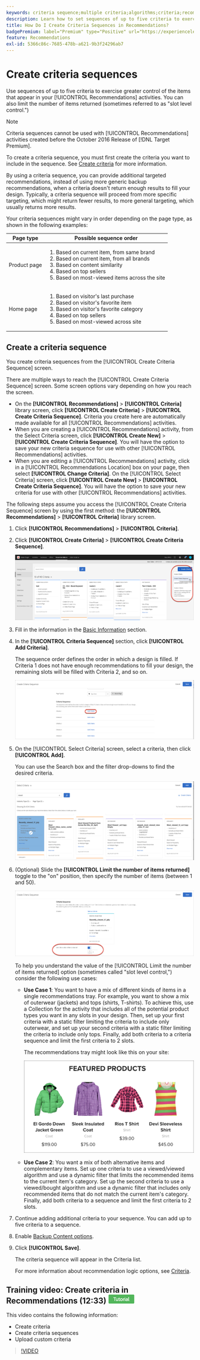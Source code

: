 ```yaml
---
keywords: criteria sequence;multiple criteria;algorithms;criteria;recommendations criteria;sequence;limit number of items returned;slot level control;slot
description: Learn how to set sequences of up to five criteria to exercise greater control of the items that appear in your Adobe [!DNL Target] Recommendations activities.
title: How Do I Create Criteria Sequences in Recommendations?
badgePremium: label="Premium" type="Positive" url="https://experienceleague.adobe.com/docs/target/using/introduction/intro.html?lang=en#premium newtab=true" tooltip="See what's included in Target Premium."
feature: Recommendations
exl-id: 5366c86c-7685-478b-a621-9b3f24296ab7
---
```

# Create criteria sequences

Use sequences of up to five criteria to exercise greater control of the items that appear in your [!UICONTROL Recommendations] activities. You can also limit the number of items returned (sometimes referred to as "slot level control.")

>[!NOTE]
>
>Criteria sequences cannot be used with [!UICONTROL Recommendations] activities created before the October 2016 Release of [!DNL Target Premium].

To create a criteria sequence, you must first create the criteria you want to include in the sequence. See [Create criteria](/help/main/c-recommendations/c-algorithms/create-new-algorithm.md) for more information.

By using a criteria sequence, you can provide additional targeted recommendations, instead of using more generic backup recommendations, when a criteria doesn't return enough results to fill your design. Typically, a criteria sequence will proceed from more specific targeting, which might return fewer results, to more general targeting, which usually returns more results.

Your criteria sequences might vary in order depending on the page type, as shown in the following examples:

|Page type|Possible sequence order|
| --- | --- |
|Product page|<ol><li>Based on current item, from same brand</li><li>Based on current item, from all brands</li><li>Based on content similarity</li><li>Based on top sellers</li><li>Based on most-viewed items across the site</li></ol>|
|Home page|<ol><li>Based on visitor's last purchase </li><li>Based on visitor's favorite item</li><li>Based on visitor's favorite category</li><li>Based on top sellers</li><li>Based on most-viewed across site</li></ol>|

## Create a criteria sequence

You create criteria sequences from the [!UICONTROL Create Criteria Sequence] screen.

There are multiple ways to reach the [!UICONTROL Create Criteria Sequence] screen. Some screen options vary depending on how you reach the screen.

* On the **[!UICONTROL Recommendations]** > **[!UICONTROL Criteria]** library screen, click **[!UICONTROL Create Criteria]** > **[!UICONTROL Create Criteria Sequence]**. Criteria you create here are automatically made available for all [!UICONTROL Recommendations] activities.
* When you are creating a [!UICONTROL Recommendations] activity, from the Select Criteria screen, click **[!UICONTROL Create New]** > **[!UICONTROL Create Criteria Sequence]**. You will have the option to save your new criteria sequence for use with other [!UICONTROL Recommendations] activities. 
* When you are editing a [!UICONTROL Recommendations] activity, click in a [!UICONTROL Recommendations Location] box on your page, then select **[!UICONTROL Change Criteria]**. On the [!UICONTROL Select Criteria] screen, click **[!UICONTROL Create New]** > **[!UICONTROL Create Criteria Sequence]**. You will have the option to save your new criteria for use with other [!UICONTROL Recommendations] activities. 

The following steps assume you access the [!UICONTROL Create Criteria Sequence] screen by using the first method: the **[!UICONTROL Recommendations]** > **[!UICONTROL Criteria]** library screen.

1. Click **[!UICONTROL Recommendations]** > **[!UICONTROL Criteria]**.

1. Click **[!UICONTROL Create Criteria]** > **[!UICONTROL Create Criteria Sequence]**.

   ![CreateCriteriaSequence image](assets/CreateCriteriaSequence.png)

1. Fill in the information in the [Basic Information](/help/main/c-recommendations/c-algorithms/create-new-algorithm.md#info) section.

1. In the **[!UICONTROL Criteria Sequence]** section, click **[!UICONTROL Add Criteria]**.

   The sequence order defines the order in which a design is filled. If Criteria 1 does not have enough recommendations to fill your design, the remaining slots will be filled with Criteria 2, and so on.

   ![Add Criteria](/help/main/c-recommendations/c-algorithms/assets/add-criteria.png)

1. On the [!UICONTROL Select Criteria] screen, select a criteria, then click **[!UICONTROL Add]**.

   You can use the Search box and the filter drop-downs to find the desired criteria.

   ![Select criteria](/help/main/c-recommendations/c-algorithms/assets/select-criteria.png)

1. (Optional) Slide the **[!UICONTROL Limit the number of items returned]** toggle to the "on" position, then specify the number of items (between 1 and 50).

   ![Limit the number of items returned toggle](/help/main/c-recommendations/c-algorithms/assets/limit-number.png)

   To help you understand the value of the [!UICONTROL Limit the number of items returned] option (sometimes called "slot level control,") consider the following use cases:

   * **Use Case 1**: You want to have a mix of different kinds of items in a single recommendations tray. For example, you want to show a mix of outerwear (jackets) and tops (shirts, T-shirts). To achieve this, use a Collection for the activity that includes all of the potential product types you want in any slots in your design. Then, set up your first criteria with a static filter limiting the criteria to include only outerwear, and set up your second criteria with a static filter limiting the criteria to include only tops. Finally, add both criteria to a criteria sequence and limit the first criteria to 2 slots.

     The recommendations tray might look like this on your site:

     ![Featured Products recommendations tray](/help/main/c-recommendations/c-algorithms/assets/featured-products.png)

   * **Use Case 2**: You want a mix of both alternative items and complementary items. Set up one criteria to use a viewed/viewed algorithm and use a dynamic filter that limits the recommended items to the current item's category. Set up the second criteria to use a viewed/bought algorithm and use a dynamic filter that includes only recommended items that do not match the current item's category. Finally, add both criteria to a sequence and limit the first criteria to 2 slots.

1. Continue adding additional criteria to your sequence. You can add up to five criteria to a sequence. 

1. Enable [Backup Content options](/help/main/c-recommendations/c-algorithms/create-new-algorithm.md#content).

1. Click **[!UICONTROL Save]**.

   The criteria sequence will appear in the Criteria list.

   For more information about recommendation logic options, see [Criteria](/help/main/c-recommendations/c-algorithms/algorithms.md).

## Training video: Create criteria in Recommendations (12:33) ![Tutorial badge](/help/main/assets/tutorial.png)

This video contains the following information:

* Create criteria
* Create criteria sequences
* Upload custom criteria

>[!VIDEO](https://video.tv.adobe.com/v/27694?quality=12)
